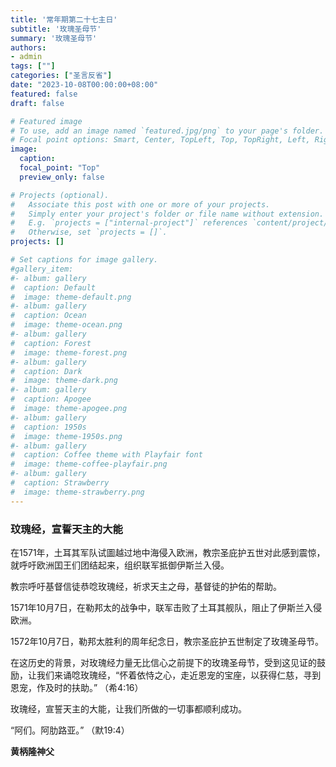 ```yaml
---
title: '常年期第二十七主日'
subtitle: '玫瑰圣母节'
summary: '玫瑰圣母节'
authors:
- admin
tags: [""]
categories: ["圣言反省"]
date: "2023-10-08T00:00:00+08:00"
featured: false
draft: false

# Featured image
# To use, add an image named `featured.jpg/png` to your page's folder.
# Focal point options: Smart, Center, TopLeft, Top, TopRight, Left, Right, BottomLeft, Bottom, BottomRight
image:
  caption:
  focal_point: "Top"
  preview_only: false

# Projects (optional).
#   Associate this post with one or more of your projects.
#   Simply enter your project's folder or file name without extension.
#   E.g. `projects = ["internal-project"]` references `content/project/deep-learning/index.md`.
#   Otherwise, set `projects = []`.
projects: []

# Set captions for image gallery.
#gallery_item:
#- album: gallery
#  caption: Default
#  image: theme-default.png
#- album: gallery
#  caption: Ocean
#  image: theme-ocean.png
#- album: gallery
#  caption: Forest
#  image: theme-forest.png
#- album: gallery
#  caption: Dark
#  image: theme-dark.png
#- album: gallery
#  caption: Apogee
#  image: theme-apogee.png
#- album: gallery
#  caption: 1950s
#  image: theme-1950s.png
#- album: gallery
#  caption: Coffee theme with Playfair font
#  image: theme-coffee-playfair.png
#- album: gallery
#  caption: Strawberry
#  image: theme-strawberry.png
---
```


### 玟瑰经，宣誓天主的大能

在1571年，土耳其军队试圖越过地中海侵入欧洲，教宗圣庇护五世对此感到震惊，就呼吁欧洲囯王们团结起来，组织联军抵御伊斯兰入侵。

教宗呼吁基督信徒恭唸玫瑰经，祈求天主之母，基督徒的护佑的帮助。

1571年10月7日，在勒邦太的战争中，联军击败了土耳其舰队，阻止了伊斯兰入侵欧洲。
 
1572年10月7日，勒邦太胜利的周年纪念日，教宗圣庇护五世制定了玫瑰圣母节。

在这历史的背景，对玫瑰经力量无比信心之前提下的玫瑰圣母节，受到这见证的鼓励，让我们来诵唸玫瑰经，“怀着依恃之心，走近恩宠的宝座，以获得仁慈，寻到恩宠，作及时的扶助。” （希4:16）

玫瑰经，宣誓天主的大能，让我们所做的一切事都顺利成功。

“阿们。阿肋路亚。” （默19:4）

__黄柄隆神父__